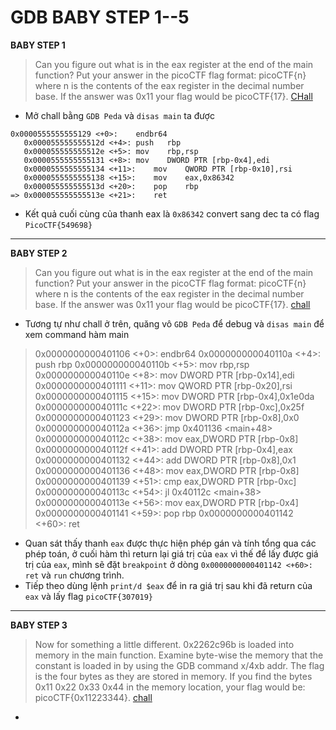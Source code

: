 # GDB BABY STEP 1--5
**BABY STEP 1**
> Can you figure out what is in the eax register at the end of the main function? Put your answer in the picoCTF flag format: picoCTF{n} where n is the contents of the eax register in the decimal number base. If the answer was 0x11 your flag would be picoCTF{17}. [CHall](https://artifacts.picoctf.net/c/512/debugger0_a)

* Mở chall bằng `GDB Peda` và `disas main` ta được 
```
0x0000555555555129 <+0>:	endbr64 
   0x000055555555512d <+4>:	push   rbp
   0x000055555555512e <+5>:	mov    rbp,rsp
   0x0000555555555131 <+8>:	mov    DWORD PTR [rbp-0x4],edi
   0x0000555555555134 <+11>:	mov    QWORD PTR [rbp-0x10],rsi
   0x0000555555555138 <+15>:	mov    eax,0x86342
   0x000055555555513d <+20>:	pop    rbp
=> 0x000055555555513e <+21>:	ret 
```

* Kết quả cuối cùng của thanh eax là `0x86342` convert sang dec ta có flag `PicoCTF{549698}`



---
**BABY STEP 2**
> Can you figure out what is in the eax register at the end of the main function? Put your answer in the picoCTF flag format: picoCTF{n} where n is the contents of the eax register in the decimal number base. If the answer was 0x11 your flag would be picoCTF{17}. [chall](https://artifacts.picoctf.net/c/520/debugger0_b)

* Tương tự như chall ở trên, quăng vô `GDB Peda` để debug và `disas main` để xem command hàm main 
> 0x0000000000401106 <+0>:	endbr64 
   0x000000000040110a <+4>:	push   rbp
   0x000000000040110b <+5>:	mov    rbp,rsp
   0x000000000040110e <+8>:	mov    DWORD PTR [rbp-0x14],edi
   0x0000000000401111 <+11>:	mov    QWORD PTR [rbp-0x20],rsi
   0x0000000000401115 <+15>:	mov    DWORD PTR [rbp-0x4],0x1e0da
   0x000000000040111c <+22>:	mov    DWORD PTR [rbp-0xc],0x25f
   0x0000000000401123 <+29>:	mov    DWORD PTR [rbp-0x8],0x0
   0x000000000040112a <+36>:	jmp    0x401136 <main+48>
   0x000000000040112c <+38>:	mov    eax,DWORD PTR [rbp-0x8]
   0x000000000040112f <+41>:	add    DWORD PTR [rbp-0x4],eax
   0x0000000000401132 <+44>:	add    DWORD PTR [rbp-0x8],0x1
   0x0000000000401136 <+48>:	mov    eax,DWORD PTR [rbp-0x8]
   0x0000000000401139 <+51>:	cmp    eax,DWORD PTR [rbp-0xc]
   0x000000000040113c <+54>:	jl     0x40112c <main+38>
   0x000000000040113e <+56>:	mov    eax,DWORD PTR [rbp-0x4]
   0x0000000000401141 <+59>:	pop    rbp
   0x0000000000401142 <+60>:	ret 

* Quan sát thấy thanh `eax` được thực hiện phép gán và tính tổng qua các phép toán, ở cuối hàm thì return lại giá trị của `eax` vì thế để lấy được giá trị của `eax`, mình sẽ đặt `breakpoint` ở dòng `0x0000000000401142 <+60>: ret` và `run` chương trình.
* Tiếp theo dùng lệnh `print/d $eax` để in ra giá trị sau khi đã return của `eax` và lấy flag `picoCTF{307019}`

---

**BABY STEP 3**

> Now for something a little different. 0x2262c96b is loaded into memory in the main function. Examine byte-wise the memory that the constant is loaded in by using the GDB command x/4xb addr. The flag is the four bytes as they are stored in memory. If you find the bytes 0x11 0x22 0x33 0x44 in the memory location, your flag would be: picoCTF{0x11223344}. [chall](https://artifacts.picoctf.net/c/531/debugger0_c)
 
* 
